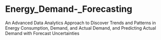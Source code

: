 # Energy_Demand-_Forecasting
 An Advanced Data Analytics Approach to Discover Trends and Patterns in Energy Consumption, Demand, and Actual Demand, and Predicting Actual Demand with Forecast Uncertainties
